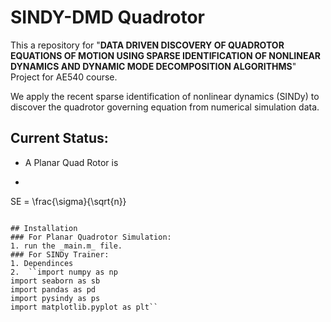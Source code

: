 # SINDY-DMD Quadrotor
This a repository for "__DATA DRIVEN DISCOVERY OF QUADROTOR EQUATIONS OF MOTION USING SPARSE IDENTIFICATION OF NONLINEAR DYNAMICS AND DYNAMIC MODE DECOMPOSITION ALGORITHMS__" Project for AE540 course.

We apply the recent sparse identification of nonlinear dynamics (SINDy) to discover the quadrotor governing equation from numerical simulation data.

## Current Status:
- A Planar Quad Rotor is 
- ```math
SE = \frac{\sigma}{\sqrt{n}}
```

## Installation
### For Planar Quadrotor Simulation:
1. run the _main.m_ file.
### For SINDy Trainer:
1. Dependinces
2.  ``import numpy as np
import seaborn as sb
import pandas as pd
import pysindy as ps
import matplotlib.pyplot as plt``  

